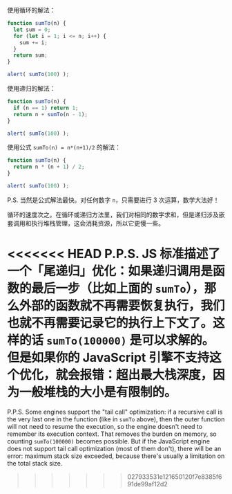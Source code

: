 使用循环的解法：

```js run
function sumTo(n) {
  let sum = 0;
  for (let i = 1; i <= n; i++) {
    sum += i;
  }
  return sum;
}

alert( sumTo(100) );
```

使用递归的解法：

```js run
function sumTo(n) {
  if (n == 1) return 1;
  return n + sumTo(n - 1);
}

alert( sumTo(100) );
```

使用公式 `sumTo(n) = n*(n+1)/2` 的解法：

```js run
function sumTo(n) {
  return n * (n + 1) / 2;
}

alert( sumTo(100) );
```

P.S. 当然是公式解法最快。对任何数字 `n`，只需要进行 3 次运算，数学大法好！

循环的速度次之。在循环或递归方法里，我们对相同的数字求和，但是递归涉及嵌套调用和执行堆栈管理，这会消耗资源，所以它更慢一些。

<<<<<<< HEAD
P.P.S. JS 标准描述了一个「尾递归」优化：如果递归调用是函数的最后一步（比如上面的 `sumTo`），那么外部的函数就不再需要恢复执行，我们也就不再需要记录它的执行上下文了。这样的话 `sumTo(100000)` 是可以求解的。但是如果你的 JavaScript 引擎不支持这个优化，就会报错：超出最大栈深度，因为一般堆栈的大小是有限制的。
=======
P.P.S. Some engines support the "tail call" optimization: if a recursive call is the very last one in the function (like in `sumTo` above), then the outer function will not need to resume the execution, so the engine doesn't need to remember its execution context. That removes the burden on memory, so counting `sumTo(100000)` becomes possible. But if the JavaScript engine does not support tail call optimization (most of them don't), there will be an error: maximum stack size exceeded, because there's usually a limitation on the total stack size.
>>>>>>> 027933531e121650120f7e8385f691de99af12d2
